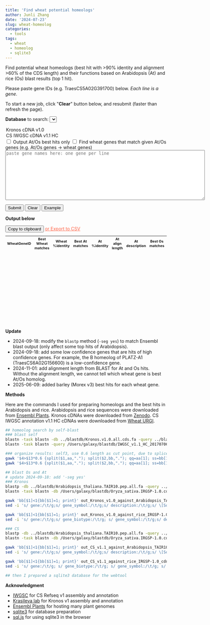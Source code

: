 ```yaml
---
title: 'Find wheat potential homeologs'
author: Junli Zhang
date: '2024-07-23'
slug: wheat-homeolog
categories:
  - tools
tags:
  - wheat
  - homeolog
  - sqlite3
---
```


Find potential wheat homeologs (best hit with >90% identity and alignment >60% of the CDS length) and their functions based on Arabidopsis (At) and rice (Os) blast results (top 1 hit).

Please paste gene IDs (e.g. TraesCS5A02G391700) below. *Each line is a gene*.

To start a new job, click "**Clear**" button below, and resubmit (faster than refresh the page).

**Database** to search:
<select id="box1">
  <option value="Kronos_cDNA_v1.0">Kronos cDNA v1.0</option>
  <option value="CS_cDNA_HC_v1.1">CS IWGSC cDNA v1.1 HC</option>
</select>  
<input type="checkbox" id="check1" name="check1" />
<label for="check1">Output At/Os best hits only</label>  
<input type="checkbox" id="check2" name="check2" />
<label for="check2">Find wheat genes that match given At/Os genes (e.g. At/Os genes -> wheat genes)</label>

<textarea rows="10" cols="75" id="input" placeholder="paste gene names here: one gene per line"></textarea>
<br />

<button id="run">Submit</button>
<button id="clearseq">Clear</button>
<button id="example">Example</button>

**Output below**

<!-- <textarea rows="10" cols="75" id="output" ></textarea> -->
<!-- <br /> -->
<p id="alert" style="color:blue";></p>
<button id="copytable">Copy to clipboard</button>
<a download="wheat_homeolog_and_function.csv" href="#" onclick="return ExcellentExport.csv(this, 'datatable');" style="color:Tomato;">or Export to CSV</a>
<!-- The button used to copy the text -->
<table id="datatable" style="font-size: 11px;" align="left">
<thead id="thead">
    <tr>
        <th>WheatGeneID</th>
        <th>Best Wheat matches</th>
        <th>Wheat %identity</th>
        <th>Best At matches</th>
        <th>At %identity</th>
        <th>At align length</th>
        <th>At description</th>
        <th>Best Os matches</th>
        <th>Os %identity</th>
        <th>At align length</th>
        <th>Os description</th>
    </tr>
</thead>
    <tbody id="tbody"></tbody>
</table>

<div id="gap1" style="margin-top: 300px;"></div>

**Update**

- 2024-09-18: modify the `blastp` method (`-seg yes`) to match Ensembl blast output (only affect some top hits of Arabidopsis).
- 2024-09-18: add some low confidence genes that are hits of high confidence genes. For example, the B homeolog of PLATZ-A1 (TraesCS6A02G156600) is a low-confidence gene.
- 2024-11-01: add alignment length from BLAST for At and Os hits. Without the alignment length, we cannot tell which wheat gene is best At/Os homolog.
- 2025-06-09: added barley (Morex v3) best hits for each wheat gene.


**Methods**

Here are the commands I used for preparing homeologs and the best hits in Arabidopsis and rice. Arabidopsis and rice sequences were downloaded from [Ensembl Plants](https://plants.ensembl.org/index.html). Kronos cDNAs were downloaded from [Zenodo](https://zenodo.org/records/11106422). CS IWGSC annotation v1.1 HC cDNAs were downloaded from [Wheat URGI](https://urgi.versailles.inra.fr/download/iwgsc/IWGSC_RefSeq_Annotations/v1.1/).

``` sh
## homeolog search by self-blast
### blast self
blastn -task blastn -db ../blastdb/Kronos.v1.0.all.cds.fa -query ../blastdb/Kronos.v1.0.all.cds.fa -outfmt "6 std qlen slen" -perc_identity 90 -word_size 20 -num_threads 40 -out out_Kronos_v1.0_cdna_self_wordsize20.txt &
blastn -task blastn -query /Users/galaxy/blastdb/IWGSC_v1.1_HC_20170706_cds.fasta -db /Users/galaxy/blastdb/IWGSC_v1.1_HC_20170706_cds.fasta -outfmt "6 std qlen slen" -perc_identity 90 -word_size 20 -num_threads 40 -out out_CS_v1.1_HC_self_wordsize20.txt &

### organize results: self3, use 0.6 length as cut point, due to splice variation
gawk '$4>$13*0.6 {split($1,aa,"."); split($2,bb,"."); qq=aa[1]; ss=bb[1]; if(!(qq"\t"ss in cc)) {cc[qq"\t"ss]++; printf("%s\t%s\t%.f\t%s\n",qq,ss,$3,$4)} }' out_CS_v1.1_HC_self_wordsize20.txt > filtered_CS_v1.1_HC_self3.txt
gawk '$4>$13*0.6 {split($1,aa,"."); split($2,bb,"."); qq=aa[1]; ss=bb[1]; if(!(qq"\t"ss in cc)) {cc[qq"\t"ss]++; printf("%s\t%s\t%.f\t%s\n",qq,ss,$3,$4)} }' out_Kronos_v1.0_cdna_self_wordsize20.txt > filtered_Kronos_self3.txt

## blast Os and At
# update 2024-09-18: add '-seg yes'
### Kronos
blastp -db ../blastdb/Arabidopsis_thaliana.TAIR10.pep.all.fa -query ../blastdb/Kronos.v1.0.all.pep.fa -outfmt "6 std qlen slen stitle" -max_target_seqs 6 -word_size 3 -num_threads 40 -out out_Kronos_v1.0_against_Arabidopsis_TAIR10_pep_wordsize3.txt -seg yes &
blastn -task blastn -db /Users/galaxy/blastdb/Oryza_sativa.IRGSP-1.0.cds.all.fa -query ../blastdb/Kronos.v1.0.all.cds.fa -outfmt "6 std qlen slen stitle" -max_target_seqs 6 -word_size 15 -num_threads 40 -out out_Kronos_v1.0_against_rice_IRGSP-1.0_cdna_wordsize15.txt &

gawk 'bb[$1]<1{bb[$1]=1; print}' out_Kronos_v1.0_against_Arabidopsis_TAIR10_pep_wordsize3.txt > top1hit_out_Kronos_v1.0_against_Arabidopsis_TAIR10_pep_wordsize3.txt
sed -i 's/ gene:/\t/g;s/ gene_symbol:/\t/g;s/ description:/\t/g;s/ \[Source/\t/g' top1hit_out_Kronos_v1.0_against_Arabidopsis_TAIR10_pep_wordsize3.txt

gawk 'bb[$1]<1{bb[$1]=1; print}' out_Kronos_v1.0_against_rice_IRGSP-1.0_cdna_wordsize15.txt > top1hit_out_Kronos_v1.0_against_rice_IRGSP-1.0_cdna_wordsize15.txt
sed -i 's/ gene:/\t/g;s/ gene_biotype:/\t/g; s/ gene_symbol:/\t/g;s/ description:/\t/g' top1hit_out_Kronos_v1.0_against_rice_IRGSP-1.0_cdna_wordsize15.txt

### CS
blastp -db ../blastdb/Arabidopsis_thaliana.TAIR10.pep.all.fa -query ../blastdb/Triticum_aestivum.IWGSC.pep.all.fa -outfmt "6 std qlen slen stitle" -max_target_seqs 6 -word_size 3 -num_threads 40 -out out_CS_v1.1_against_Arabidopsis_TAIR10_pep_wordsize3.txt -seg yes &
blastn -task blastn -db /Users/galaxy/blastdb/Oryza_sativa.IRGSP-1.0.cds.all.fa -query /Users/galaxy/blastdb/IWGSC_v1.1_HC_20170706_cds.fasta -outfmt "6 std qlen slen stitle" -max_target_seqs 6 -word_size 11 -num_threads 40 -out out_CS_v1.1_against_rice_IRGSP-1.0_cdna_wordsize11.txt &

gawk 'bb[$1]<1{bb[$1]=1; print}' out_CS_v1.1_against_Arabidopsis_TAIR10_pep_wordsize3.txt > top1hit_out_CS_v1.1_against_Arabidopsis_TAIR10_pep_wordsize3.txt
sed -i 's/ gene:/\t/g;s/ gene_symbol:/\t/g;s/ description:/\t/g;s/ \[Source/\t/g' top1hit_out_CS_v1.1_against_Arabidopsis_TAIR10_pep_wordsize3.txt

gawk 'bb[$1]<1{bb[$1]=1; print}' out_CS_v1.1_against_rice_IRGSP-1.0_cdna_wordsize11.txt > top1hit_CS_v1.1_against_rice_IRGSP-1.0_cdna_wordsize11.txt
sed -i 's/ gene:/\t/g; s/ gene_biotype:/\t/g; s/ gene_symbol:/\t/g; s/ description:/\t/g'  top1hit_CS_v1.1_against_rice_IRGSP-1.0_cdna_wordsize11.txt

## then I prepared a sqlite3 database for the webtool

```

**Acknowledgment**

- [IWGSC](https://www.wheatgenome.org/) for CS Refseq v1 assembly and annotation
- [Krasileva lab](https://krasilevalab.org/) for Kronos v1 assembly and annotation
- [Ensembl Plants](https://plants.ensembl.org/index.html) for hosting many plant genomes
- [sqlite3](https://www.sqlite.org/) for database preparation
- [sql.js](https://sql.js.org/) for using sqlite3 in the browser

<script src="/tools/sqljs/v1.10.3/sql-wasm.js"></script>
<!-- <script src="/tools/sqlite3/3.46.0/sqlite3.js"></script> -->
<script type="module" src="/libs/get-wheat-homeologs-v7.js"></script>
<script src="/libs/excellentexport.min.js"></script>
<script src="/libs/pako_inflate.min.js"></script>
